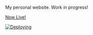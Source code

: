 My personal website.
Work in progress!

[Now Live!](https://andrea.mangione.dev/)

[![Deploying](https://github.com/MangioneAndrea/andrea.mangione.dev/actions/workflows/firebase-hosting-merge.yml/badge.svg)](https://github.com/MangioneAndrea/andrea.mangione.dev/actions/workflows/firebase-hosting-merge.yml)
